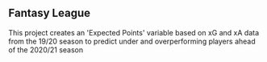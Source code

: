 <h2>Fantasy League</h2>

This project creates an 'Expected Points' variable based on xG and xA data from the 19/20 season to predict under and overperforming players ahead of the 2020/21 season
